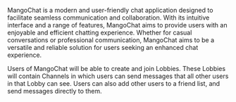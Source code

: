 MangoChat is a modern and user-friendly chat application designed to facilitate seamless communication and collaboration. With its intuitive interface and a range of features, MangoChat aims to provide users with an enjoyable and efficient chatting experience.  Whether for casual conversations or professional communication, MangoChat aims to be a versatile and reliable solution for users seeking an enhanced chat experience.

Users of MangoChat will be able to create and join Lobbies.  These Lobbies will contain Channels in which users can send messages that all other users in that Lobby can see.  Users can also add other users to a friend list, and send messages directly to them.
